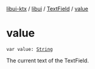 [libui-ktx](../../index.md) / [libui](../index.md) / [TextField](index.md) / [value](./value.md)

# value

`var value: `[`String`](https://kotlinlang.org/api/latest/jvm/stdlib/kotlin/-string/index.html)

The current text of the TextField.

